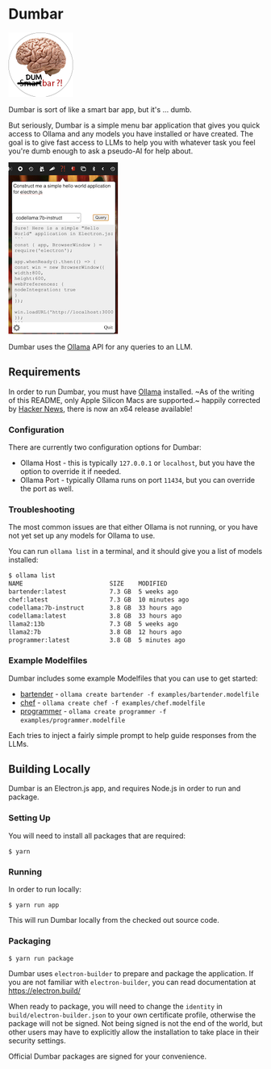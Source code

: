 # Dumbar

![dumbar icon](media/dumbar-icon.png)

Dumbar is sort of like a smart bar app, but it's ... dumb.

But seriously, Dumbar is a simple menu bar application that gives you quick access to Ollama and any models you have installed or have created. The goal is to give fast access to LLMs to help you with whatever task you feel you're dumb enough to ask a pseudo-AI for help about.

![dumbar in action](media/dumbar.png)

Dumbar uses the [Ollama](https://ollama.ai) API for any queries to an LLM.

## Requirements

In order to run Dumbar, you must have [Ollama](https://ollama.ai) installed. ~As of the writing of this README, only Apple Silicon Macs are supported.~ happily corrected by [Hacker News](https://news.ycombinator.com/item?id=37276282), there is now an x64 release available!

### Configuration

There are currently two configuration options for Dumbar:

- Ollama Host - this is typically `127.0.0.1` or `localhost`, but you have the option to override it if needed.
- Ollama Port - typically Ollama runs on port `11434`, but you can override the port as well.

### Troubleshooting

The most common issues are that either Ollama is not running, or you have not yet set up any models for Ollama to use.

You can run `ollama list` in a terminal, and it should give you a list of models installed:

```shell
$ ollama list
NAME                     	SIZE  	MODIFIED
bartender:latest         	7.3 GB	5 weeks ago
chef:latest              	7.3 GB	10 minutes ago
codellama:7b-instruct    	3.8 GB	33 hours ago
codellama:latest         	3.8 GB	33 hours ago
llama2:13b               	7.3 GB	5 weeks ago
llama2:7b                	3.8 GB	12 hours ago
programmer:latest        	3.8 GB	5 minutes ago
```

### Example Modelfiles

Dumbar includes some example Modelfiles that you can use to get started:

- [bartender](examples/bartender.modelfile) - `ollama create bartender -f examples/bartender.modelfile`
- [chef](examples/chef.modelfile) - `ollama create chef -f examples/chef.modelfile`
- [programmer](examples/programmer.modelfile) - `ollama create programmer -f examples/programmer.modelfile`

Each tries to inject a fairly simple prompt to help guide responses from the LLMs.

## Building Locally

Dumbar is an Electron.js app, and requires Node.js in order to run and package.

### Setting Up

You will need to install all packages that are required:

```shell
$ yarn
```

### Running

In order to run locally:

```shell
$ yarn run app
```

This will run Dumbar locally from the checked out source code.

### Packaging

```shell
$ yarn run package
```

Dumbar uses `electron-builder` to prepare and package the application. If you are not familiar with `electron-builder`, you can read documentation at https://electron.build/

When ready to package, you will need to change the `identity` in `build/electron-builder.json` to your own certificate profile, otherwise the package will not be signed. Not being signed is not the end of the world, but other users may have to explicitly allow the installation to take place in their security settings.

Official Dumbar packages are signed for your convenience.

